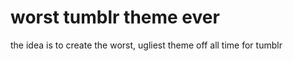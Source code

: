 worst tumblr theme ever
=======================

the idea is to create the worst, ugliest theme off all time for tumblr
